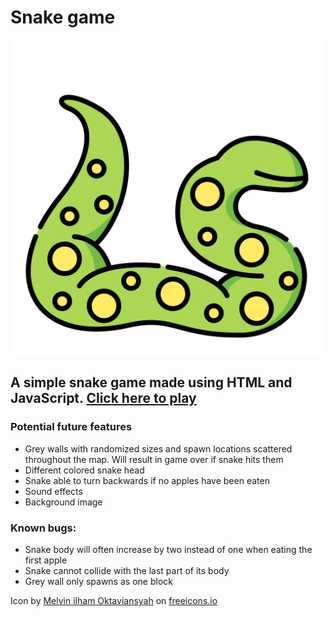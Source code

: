 # Snake game

![snake icon](/favicon.svg)

## A simple snake game made using HTML and JavaScript. [Click here to play](https://google.com)

### Potential future features
- Grey walls with randomized sizes and spawn locations scattered throughout the map. Will result in game over if snake hits them
- Different colored snake head
- Snake able to turn backwards if no apples have been eaten
- Sound effects
- Background image

### Known bugs:
- Snake body will often increase by two instead of one when eating the first apple
- Snake cannot collide with the last part of its body
- Grey wall only spawns as one block

Icon by <a href="https://freeicons.io/profile/8939">Melvin ilham Oktaviansyah</a> on <a href="https://freeicons.io">freeicons.io</a>